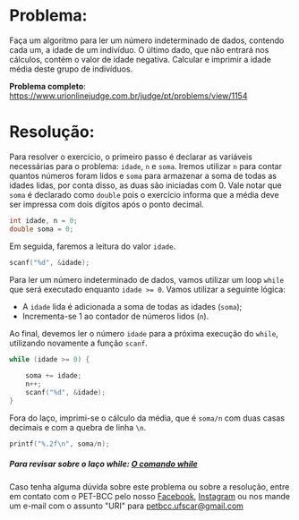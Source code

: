 # Problema:    
Faça um algoritmo para ler um número indeterminado de dados, contendo cada um, a idade de um indivíduo. O último dado, que não entrará nos cálculos, contém o valor de idade negativa. Calcular e imprimir a idade média deste grupo de indivíduos.

**Problema completo**: https://www.urionlinejudge.com.br/judge/pt/problems/view/1154


# Resolução:
Para resolver o exercício, o primeiro passo é declarar as variáveis necessárias para o problema: `idade`, `n` e `soma`. Iremos utilizar `n` para contar quantos números foram lidos e `soma` para armazenar a soma de todas as idades lidas, por conta disso, as duas são iniciadas com 0. Vale notar que `soma` é declarado como `double` pois o exercício informa que a média deve ser impressa com dois dígitos após o ponto decimal.

```c
int idade, n = 0;
double soma = 0;
```

Em seguida, faremos a leitura do valor `idade`.

```c
scanf("%d", &idade);
```

Para ler um número indeterminado de dados, vamos utilizar um loop `while` que será executado enquanto `idade >= 0`. Vamos utilizar a seguinte lógica:  

- A `idade` lida é adicionada a soma de todas as idades (`soma`);
- Incrementa-se 1 ao contador de números lidos (`n`).

Ao final, devemos ler o número `idade` para a próxima execução do `while`, utilizando novamente a função `scanf`.

```c
while (idade >= 0) {
        
    soma += idade;
    n++;
    scanf("%d", &idade);
}
```

Fora do laço, imprimi-se o cálculo da média, que é `soma/n` com duas casas decimais e com a quebra de linha `\n`.

```c    
printf("%.2f\n", soma/n);
```

##### Para revisar sobre o laço while: [O comando while](http://linguagemc.com.br/o-comando-while-em-c/)
    
Caso tenha alguma dúvida sobre este problema ou sobre a resolução, entre em contato com o PET-BCC pelo nosso
[Facebook](https://www.facebook.com/petbcc/),
[Instagram](https://www.instagram.com/petbcc.ufscar/)
ou nos mande um e-mail com o assunto "URI" para  petbcc.ufscar@gmail.com
